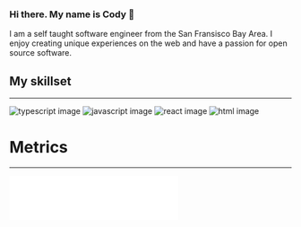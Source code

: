 ### Hi there. My name is Cody 👋

I am a self taught software engineer from the San Fransisco Bay Area. I enjoy creating unique experiences on the web and have a passion for open source software.

## My skillset

---

![typescript image](https://github.com/abranhe/programming-languages-logos/blob/master/src/typescript/typescript_64x64.png) ![javascript image](https://github.com/abranhe/programming-languages-logos/blob/master/src/javascript/javascript_64x64.png) ![react image](https://github.com/abranhe/programming-languages-logos/blob/master/src/css/css_64x64.png) ![html image](https://github.com/abranhe/programming-languages-logos/blob/master/src/html/html_64x64.png)

# Metrics

---

<img align="center" src="/metrics.plugin.languages.details.svg" alt="Metrics" width="60%">
<!--
**codyconway77/codyconway77** is a ✨ _special_ ✨ repository because its `README.md` (this file) appears on your GitHub profile.

Here are some ideas to get you started:

- 🔭 I’m currently working on ...
- 🌱 I’m currently learning ...
- 👯 I’m looking to collaborate on ...
- 🤔 I’m looking for help with ...
- 💬 Ask me about ...
- 📫 How to reach me: ...
- 😄 Pronouns: ...
- ⚡ Fun fact: ...
-->
